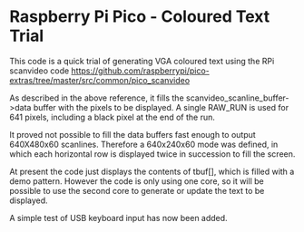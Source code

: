 Raspberry Pi Pico - Coloured Text Trial
=======================================

This code is a quick trial of generating VGA coloured text using the RPi scanvideo code
https://github.com/raspberrypi/pico-extras/tree/master/src/common/pico_scanvideo

As described in the above reference, it fills the scanvideo_scanline_buffer->data buffer
with the pixels to be displayed. A single RAW_RUN is used for 641 pixels, including a black
pixel at the end of the run.

It proved not possible to fill the data buffers fast enough to output 640X480x60 scanlines.
Therefore a 640x240x60 mode was defined, in which each horizontal row is displayed twice
in succession to fill the screen.

At present the code just displays the contents of tbuf[], which is filled with a demo pattern.
However the code is only using one core, so it will be possible to use the second core to
generate or update the text to be displayed.

A simple test of USB keyboard input has now been added.

